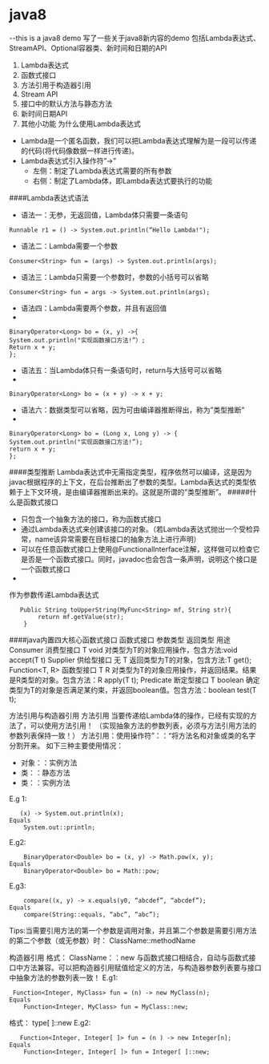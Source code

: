 # java8
--this is a java8 demo
写了一些关于java8新内容的demo
包括Lambda表达式、StreamAPI、Optional容器类、新时间和日期的API

1. Lambda表达式
2. 函数式接口
3. 方法引用于构造器引用
4. Stream API
5. 接口中的默认方法与静态方法
6. 新时间日期API
7. 其他小功能
为什么使用Lambda表达式
* Lambda是一个匿名函数，我们可以把Lambda表达式理解为是一段可以传递的代码(将代码像数据一样进行传递)。
* Lambda表达式引入操作符”->”
    * 左侧：制定了Lambda表达式需要的所有参数
    * 右侧：制定了Lambda体，即Lambda表达式要执行的功能

####Lambda表达式语法
* 语法一：无参，无返回值，Lambda体只需要一条语句

```
Runnable r1 = () -> System.out.println(“Hello Lambda!");
```

* 语法二：Lambda需要一个参数

```
Consumer<String> fun = (args) -> System.out.println(args); 
```

* 语法三：Lambda只需要一个参数时，参数的小括号可以省略

```
Consumer<String> fun = args -> System.out.println(args);
```

* 语法四：Lambda需要两个参数，并且有返回值
* 

```
BinaryOperator<Long> bo = (x, y) ->{
System.out.println("实现函数接口方法!”）;
Return x + y;
};
```

* 语法五：当Lambda体只有一条语句时，return与大括号可以省略
* 

```
BinaryOperator<Long> bo = (x + y) -> x + y;
```

* 语法六：数据类型可以省略，因为可由编译器推断得出，称为”类型推断”
* 

```
BinaryOperator<Long> bo = (Long x, Long y) -> {
System.out.println("实现函数接口方法!”);
return x + y;
};
```

####类型推断
Lambda表达式中无需指定类型，程序依然可以编译，这是因为javac根据程序的上下文，在后台推断出了参数的类型。Lambda表达式的类型依赖于上下文环境，是由编译器推断出来的。这就是所谓的”类型推断”。
#####什么是函数式接口
* 只包含一个抽象方法的接口，称为函数式接口
* 通过Lambda表达式来创建该接口的对象。（若Lambda表达式抛出一个受检异常，name该异常需要在目标接口的抽象方法上进行声明）
* 可以在任意函数式接口上使用@FunctionalInterface注解，这样做可以检查它是否是一个函数式接口。同时，javadoc也会包含一条声明，说明这个接口是一个函数式接口
* 


作为参数传递Lambda表达式
 

```
   Public String toUpperString(MyFunc<String> mf, String str){
        return mf.getValue(str);    
    }
```

####java内置四大核心函数式接口
函数式接口
参数类型
返回类型
用途
Consumer<T>
消费型接口
T
void
对类型为T的对象应用操作，包含方法:void  accept(T t)
Supplier<T>
供给型接口
无
T
返回类型为T的对象，包含方法:T get();
Function<T, R>
函数型接口
T
R
对类型为T的对象应用操作，并返回结果。结果是R类型的对象。包含方法：R apply(T t);
Predicate<T>
断定型接口
T
boolean
确定类型为T的对象是否满足某约束，并返回boolean值。包含方法：boolean test(T t);

方法引用与构造器引用
方法引用
当要传递给Lambda体的操作，已经有实现的方法了，可以使用方法引用！
（实现抽象方法的参数列表，必须与方法引用方法的参数列表保持一致！）
方法引用：使用操作符”：：“将方法名和对象或类的名字分割开来。
如下三种主要使用情况：
* 对象：：实例方法
* 类：：静态方法
* 类：：实例方法

E.g 1:
 

```
   (x) -> System.out.println(x);
Equals 
    System.out::println;
```

E.g2:

```
    BinaryOperator<Double> bo = (x, y) -> Math.pow(x, y);
Equals
    BinaryOperator<Double> bo = Math::pow;
```

E.g3:

```
    compare((x, y) -> x.equals(y0, “abcdef”, “abcdef”);
Equals
    compare(String::equals, “abc”, “abc”);
```

Tips:当需要引用方法的第一个参数是调用对象，并且第二个参数是需要引用方法的第二个参数（或无参数）时： ClassName::methodName

构造器引用
格式： ClassName：：new
与函数式接口相结合，自动与函数式接口中方法兼容。可以把构造器引用赋值给定义的方法，与构造器参数列表要与接口中抽象方法的参数列表一致！
E.g1:
   

```
 Function<Integer, MyClass> fun = (n) -> new MyClass(n);
Equals
    Function<Integer, MyClass> fun = MyClass::new;
```

格式： type[ ]::new
E.g2:
 

```
   Function<Integer, Integer[ ]> fun = (n ) -> new Integer[n];
Equals
    Function<Integer, Integer[ ]> fun = Integer[ ]::new;
```


